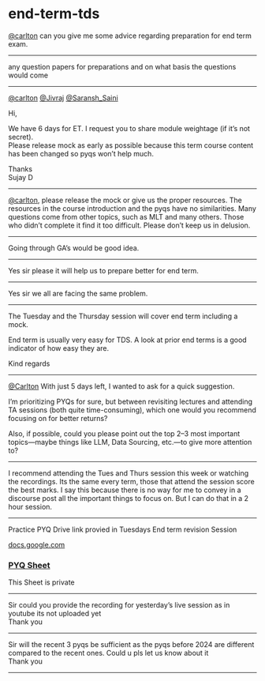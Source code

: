 # end-term-tds

[@carlton](/u/carlton) can you give me some advice regarding preparation for end term exam.

---

any question papers for preparations and on what basis the questions would come

---

[@carlton](/u/carlton) [@Jivraj](/u/jivraj) [@Saransh\_Saini](/u/saransh_saini)

Hi,

We have 6 days for ET. I request you to share module weightage (if it’s not secret).  
Please release mock as early as possible because this term course content has been changed so pyqs won’t help much.

Thanks  
Sujay D

---

[@carlton](/u/carlton), please release the mock or give us the proper resources. The resources in the course introduction and the pyqs have no similarities. Many questions come from other topics, such as MLT and many others. Those who didn’t complete it find it too difficult. Please don’t keep us in delusion.

---

Going through GA’s would be good idea.

---

Yes sir please it will help us to prepare better for end term.

---

Yes sir we all are facing the same problem.

---

The Tuesday and the Thursday session will cover end term including a mock.

End term is usually very easy for TDS. A look at prior end terms is a good indicator of how easy they are.

Kind regards

---

[@Carlton](/u/carlton) With just 5 days left, I wanted to ask for a quick suggestion.

I’m prioritizing PYQs for sure, but between revisiting lectures and attending TA sessions (both quite time-consuming), which one would you recommend focusing on for better returns?

Also, if possible, could you please point out the top 2–3 most important topics—maybe things like LLM, Data Sourcing, etc.—to give more attention to?

---

I recommend attending the Tues and Thurs session this week or watching the recordings. Its the same every term, those that attend the session score the best marks. I say this because there is no way for me to convey in a discourse post all the important things to focus on. But I can do that in a 2 hour session.

---

Practice PYQ Drive link provied in Tuesdays End term revision Session

[docs.google.com](https://docs.google.com/spreadsheets/d/1x5KAXRlvZLvRjrRfIxFWuNpc8wwboLc21PpYKn8Fv90/edit?usp=drivesdk)

### [PYQ Sheet](https://docs.google.com/spreadsheets/d/1x5KAXRlvZLvRjrRfIxFWuNpc8wwboLc21PpYKn8Fv90/edit?usp=drivesdk)

This Sheet is private

---

Sir could you provide the recording for yesterday’s live session as in youtube its not uploaded yet  
Thank you

---

Sir will the recent 3 pyqs be sufficient as the pyqs before 2024 are different compared to the recent ones. Could u pls let us know about it  
Thank you

---


